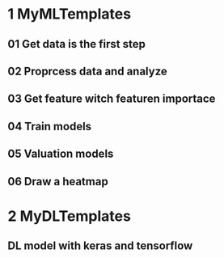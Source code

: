 # 1 MyMLTemplates
## 01 Get data is the first step
## 02 Proprcess data and analyze
## 03 Get feature witch featuren importace
## 04 Train models
## 05 Valuation models
## 06 Draw a heatmap

# 2 MyDLTemplates
## DL model with keras and tensorflow
